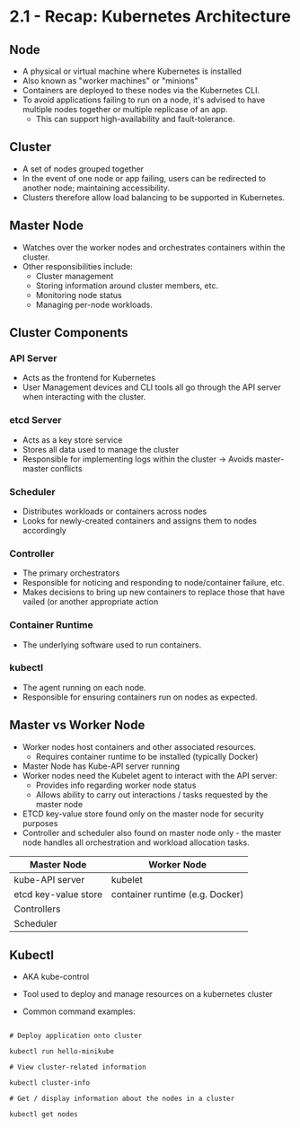 # 2.1 - Recap: Kubernetes Architecture

## Node

- A physical or virtual machine where Kubernetes is installed
- Also known as "worker machines" or "minions"
- Containers are deployed to these nodes via the Kubernetes CLI.
- To avoid applications failing to run on a node, it's advised to have multiple nodes together or multiple replicase of an app.
  - This can support high-availability and fault-tolerance.

## Cluster

- A set of nodes grouped together
- In the event of one node or app failing, users can be redirected to another node; maintaining accessibility.
- Clusters therefore allow load balancing to be supported in Kubernetes.

## Master Node

- Watches over the worker nodes and orchestrates containers within the cluster.
- Other responsibilities include:
  - Cluster management
  - Storing information around cluster members, etc.
  - Monitoring node status
  - Managing per-node workloads.

## Cluster Components

### API Server

- Acts as the frontend for Kubernetes
- User Management devices and CLI tools all go through the API server when interacting with the cluster.

### etcd Server

- Acts as a key store service
- Stores all data used to manage the cluster
- Responsible for implementing logs within the cluster -> Avoids master-master conflicts

### Scheduler

- Distributes workloads or containers across nodes
- Looks for newly-created containers and assigns them to nodes accordingly

### Controller

- The primary orchestrators
- Responsible for noticing and responding to node/container failure, etc.
- Makes decisions to bring up new containers to replace those that have vailed (or another appropriate action

### Container Runtime

- The underlying software used to run containers.

### kubectl

- The agent running on each node.
- Responsible for ensuring containers run on nodes as expected.

## Master vs Worker Node

- Worker nodes host containers and other associated resources.
  - Requires container runtime to be installed (typically Docker)
- Master Node has Kube-API server running
- Worker nodes need the Kubelet agent to interact with the API server:
  - Provides info regarding worker node status
  - Allows ability to carry out interactions / tasks requested by the master node
- ETCD key-value store found only on the master node for security purposes
- Controller and scheduler also found on master node only - the master node handles all orchestration and workload allocation tasks.

| Master Node          | Worker Node                     |
| -------------------- | ------------------------------- |
| kube-API server      | kubelet                         |
| etcd key-value store | container runtime (e.g. Docker) |
| Controllers          |                                 |
| Scheduler            |                                 |

## Kubectl

- AKA kube-control
- Tool used to deploy and manage resources on a kubernetes cluster

- Common command examples:

```shell

# Deploy application onto cluster

kubectl run hello-minikube

# View cluster-related information

kubectl cluster-info

# Get / display information about the nodes in a cluster

kubectl get nodes

```